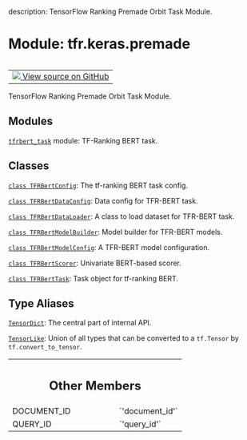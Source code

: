 description: TensorFlow Ranking Premade Orbit Task Module.

<div itemscope itemtype="http://developers.google.com/ReferenceObject">
<meta itemprop="name" content="tfr.keras.premade" />
<meta itemprop="path" content="Stable" />
<meta itemprop="property" content="DOCUMENT_ID"/>
<meta itemprop="property" content="QUERY_ID"/>
</div>

# Module: tfr.keras.premade

<!-- Insert buttons and diff -->

<table class="tfo-notebook-buttons tfo-api nocontent" align="left">
<td>
  <a target="_blank" href="https://github.com/tensorflow/ranking/tree/master/tensorflow_ranking/python/keras/premade/__init__.py">
    <img src="https://www.tensorflow.org/images/GitHub-Mark-32px.png" />
    View source on GitHub
  </a>
</td>
</table>

TensorFlow Ranking Premade Orbit Task Module.

## Modules

[`tfrbert_task`](../../tfr/keras/premade/tfrbert_task.md) module: TF-Ranking
BERT task.

## Classes

[`class TFRBertConfig`](../../tfr/keras/premade/TFRBertConfig.md): The
tf-ranking BERT task config.

[`class TFRBertDataConfig`](../../tfr/keras/premade/TFRBertDataConfig.md): Data
config for TFR-BERT task.

[`class TFRBertDataLoader`](../../tfr/keras/premade/TFRBertDataLoader.md): A
class to load dataset for TFR-BERT task.

[`class TFRBertModelBuilder`](../../tfr/keras/premade/TFRBertModelBuilder.md):
Model builder for TFR-BERT models.

[`class TFRBertModelConfig`](../../tfr/keras/premade/TFRBertModelConfig.md): A
TFR-BERT model configuration.

[`class TFRBertScorer`](../../tfr/keras/premade/TFRBertScorer.md): Univariate
BERT-based scorer.

[`class TFRBertTask`](../../tfr/keras/premade/TFRBertTask.md): Task object for
tf-ranking BERT.

## Type Aliases

[`TensorDict`](../../tfr/keras/premade/TensorDict.md): The central part of
internal API.

[`TensorLike`](../../tfr/keras/model/TensorLike.md): Union of all types that can
be converted to a `tf.Tensor` by `tf.convert_to_tensor`.

<!-- Tabular view -->

 <table class="responsive fixed orange">
<colgroup><col width="214px"><col></colgroup>
<tr><th colspan="2"><h2 class="add-link">Other Members</h2></th></tr>

<tr>
<td>
DOCUMENT_ID<a id="DOCUMENT_ID"></a>
</td>
<td>
`'document_id'`
</td>
</tr><tr>
<td>
QUERY_ID<a id="QUERY_ID"></a>
</td>
<td>
`'query_id'`
</td>
</tr>
</table>
